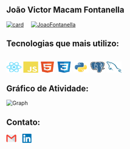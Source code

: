 ## João Victor Macam Fontanella


  [![card](https://github-readme-stats.vercel.app/api?username=JoaoFontanella&theme=dark&show_icons=true)](https://github.com/anuraghazra/github-readme-stats) &nbsp;&nbsp;&nbsp;
  [![JoaoFontanella](https://github-readme-stats.vercel.app/api/top-langs/?username=JoaoFontanella&hide=html&layout=compact&theme=dark)](https://github.com/anuraghazra/github-readme-stats)


## Tecnologias que mais utilizo:

<div style="display: inline_block"><br>
  <img align="center" alt="React" height="30" width="40" src="https://github.com/devicons/devicon/blob/master/icons/react/react-original.svg">
  <img align="center" alt="JS" height="30" width="40" src="https://raw.githubusercontent.com/devicons/devicon/master/icons/javascript/javascript-plain.svg">
  <img align="center" alt="HTML" height="30" width="40" src="https://raw.githubusercontent.com/devicons/devicon/master/icons/html5/html5-original.svg">
  <img align="center" alt="CSS" height="30" width="40" src="https://raw.githubusercontent.com/devicons/devicon/master/icons/css3/css3-original.svg">
  <img align="center" alt="Python" height="30" width="40" src="https://raw.githubusercontent.com/devicons/devicon/master/icons/python/python-original.svg">
  <img align="center" alt="Postgresql" height="30" width="40" src="https://github.com/devicons/devicon/blob/master/icons/postgresql/postgresql-original.svg">
  <img align="center" alt="MySQL" height="30" width="40" src="https://github.com/devicons/devicon/blob/master/icons/mysql/mysql-original.svg">
</div>

  ##
  <h2>Gráfico de Atividade:</h2>
  
  ![Graph](https://github-readme-activity-graph.vercel.app/graph?username=JoaoFontanella&custom_title=%20GitHub%20Activity%20Graph&bg_color=0d1017&color=e8edf3&line=e8edf3&point=e8edf3&area_color=FFFFFF&title_color=FFFFFF&area=true)
  ##
  ## Contato:
<div>
<a href = "mailto:contato@joaofontanella31"><img align="center" alt="Stefanos Stamoulis | Gmail" width="26px" src="https://github.com/SatYu26/SatYu26/blob/master/Assets/Gmail.svg" /></a> &nbsp;&nbsp;
<a href="https://www.linkedin.com/in/joão-fontanella-9b3389254" target="_blank"><img align="center" alt="Stefanos Stamoulis | Linkedin" width="24px" src="https://github.com/SatYu26/SatYu26/blob/master/Assets/Linkedin.svg" ></a>
</div>

